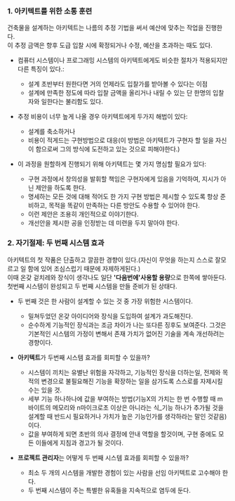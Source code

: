 ### 1. 아키텍트를 위한 소통 훈련
건축물을 설계하는 아키텍트는 나름의 추정 기법을 써서 예산에 맞추는 작업을 진행한다.  
이 추정 금액은 향후 도급 입찰 시에 확정되거나 수정, 예산을 초과하는 때도 있다.  

- 컴퓨터 시스템이나 프로그래밍 시스템의 아키텍트에게도 비슷한 절차가 적용되지만 다른 특징이 있다.:  
  - 설계 초반부터 원한다면 거의 언제라도 입찰가를 받아볼 수 있다는 이점
  - 설계에 만족한 정도에 따라 입찰 금액을 올리거나 내릴 수 있는 단 한명의 입찰자와 일한다는 불리함도 있다.

- 추정 비용이 너무 높게 나올 경우 아키텍트에게 두가지 해법이 있다:  
  - 설계를 축소하거나
  - 비용이 적게드는 구현방법으로 대응(이 방법은 아키텍트가 구현자 할 일을 자신이 함으로써 그의 방식에 도전하고 있는 것으로 피해야한다.)

- 이 과정을 원할하게 진행되기 위해 아키텍트는 몇 가지 명심할 필요가 있다:
  - 구현 과정에서 창의성을 발휘할 책임은 구현자에게 있음을 기억하여, 지시가 아닌 제안을 하도록 한다.
  - 명세하는 모든 것에 대해 적어도 한 가지 구현 방법은 제시할 수 있도록 항상 준비하고, 목적을 똑같이 만족하는 다른 방안도 수용할 수 있어야 한다.
  - 이런 제안은 조용히 개인적으로 이야기한다.
  - 개선안을 제시한 공을 인정받는 데 미련을 두지 말아야 한다.

### 2. 자기절제: 두 번째 시스템 효과
아키텍트의 첫 작품은 단출하고 깔끔한 경향이 있다.(자신이 무엇을 하는지 스스로 잘모르고 일 함에 있어 조심스럽기 때문에 자제하게된다.)  
이때 온갖 겉치레와 장식이 생각나도 일단 **'다음번에'사용할 용량**으로 한쪽에 쌓아둔다.  
첫번째 시스템이 완성되고 두 번째 시스템을 만들 준비가 된 상태다.  

- 두 번째 것은 한 사람이 설계할 수 있는 것 중 가장 위험한 시스템이다.
  - 밀쳐두었던 온갖 아이디어와 장식을 도입하여 설계가 과도해진다.
  - 순수하게 기능적인 장식과는 조금 차이가 나는 또다른 징후도 보여준다. 그것은 기본적인 시스템의 가정이 변해서 존재 가치가 없어진 기술을 계속 개선하려는 경향이다.

- **아키텍트**가 두번째 시스템 효과를 회피할 수 있을까?
  - 시스템이 끼치는 유별난 위험을 자각하고, 기능적인 장식을 더하는일, 전제와 목적의 변경으로 불필요해진 기능을 확장하는 일을 삼가도록 스스로를 자제시킬 수는 있을 것.
  - 세부 기능 하나하나에 값을 부여하는 방법(기능X의 가치는 한 번 수행할 때 m바이트의 메모리와 n마이크로초 이상은 아니라는 식_기능 하나가 추가될 것을 설계할 때 반드시 필요하거나 가치가 높은 기능인가를 생각하라는 말인 것같음)이다.
  - 값을 부여하게 되면 초반의 의사 결정에 안내 역할을 할것이며, 구현 중에도 모든 이들에게 지침과 경고가 될 것이다.

- **프로젝트 관리자**는 어떻게 두 번째 시스템 효과를 회피할 수 있을까?
  - 최소 두 개의 시스템을 개발한 경험이 있는 사람을 선임 아키텍트로 고수해야 한다.
  - 두 번째 시스템이 주는 특별한 유혹들을 지속적으로 염두에 둔다.

